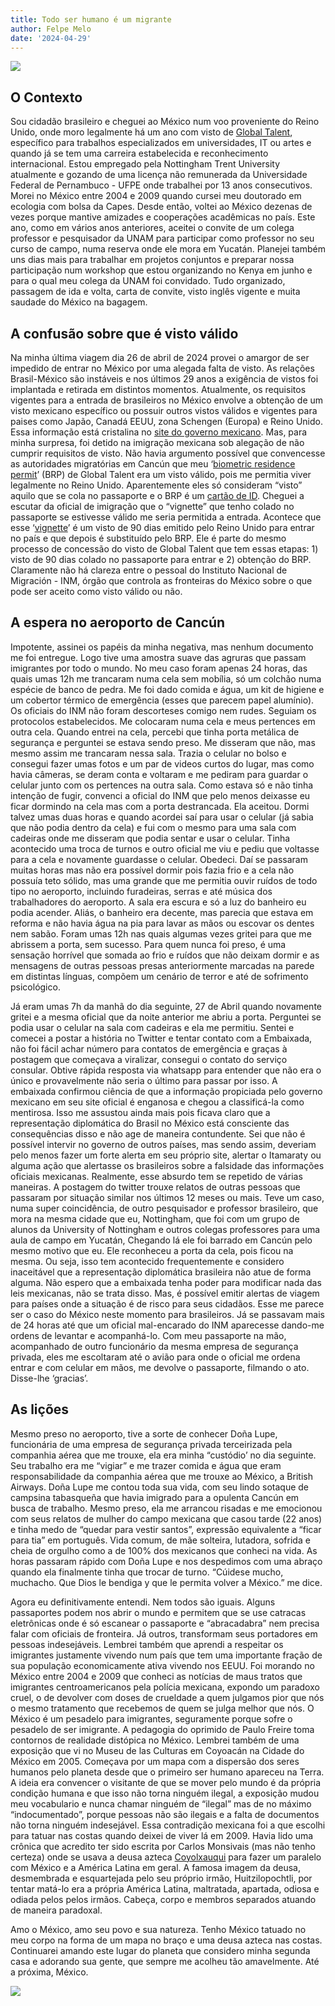 ```yaml
---
title: Todo ser humano é um migrante
author: Felpe Melo
date: '2024-04-29'
---
```


![](https://omnia.sas.upenn.edu/sites/default/files/immigration_banner2.jpg)

## O Contexto 

Sou cidadão brasileiro e cheguei ao México num voo proveniente do Reino Unido, onde moro legalmente há um ano com visto de [Global Talent](https://www.gov.uk/global-talent#:~:text=You%20can%20apply%20for%20a,digital%20technology), específico para trabalhos especializados em universidades, IT ou artes e quando já se tem uma carreira estabelecida e reconhecimento internacional. Estou empregado pela Nottingham Trent University atualmente e gozando de uma licença não remunerada da Universidade Federal de Pernambuco - UFPE onde trabalhei por 13 anos consecutivos. Morei no México entre 2004 e 2009 quando cursei meu doutorado em ecologia com bolsa da Capes. Desde então, voltei ao México dezenas de vezes porque mantive amizades e cooperações acadêmicas no país. Este ano, como em vários anos anteriores, aceitei o convite de um colega professor e pesquisador da UNAM para participar como professor no seu curso de campo, numa reserva onde ele mora em Yucatán. Planejei também uns dias mais para trabalhar em projetos conjuntos e preparar nossa participação num workshop que estou organizando no Kenya em junho e para o qual meu colega da UNAM foi convidado. Tudo organizado, passagem de ida e volta, carta de convite, visto inglês vigente e muita saudade do México na bagagem. 

## A confusão sobre que é visto válido

Na minha última viagem dia 26 de abril de 2024 provei o amargor de ser impedido de entrar no México por uma alegada falta de visto. As relações Brasil-México são instáveis e nos últimos 29 anos a exigência de vistos foi implantada e retirada em distintos momentos. Atualmente, os requisitos vigentes para a entrada de brasileiros no México envolve a obtenção de um visto mexicano específico ou possuir outros vistos válidos e vigentes para paises como Japão, Canadá EEUU, zona Schengen (Europa) e Reino Unido. Essa informação está cristalina no [site do governo mexicano](https://embamex.sre.gob.mx/brasil/index.php/embajada/6-servicos-consulares/servicos-consulares/189-solicitud-de-visa#:~:text=A%20partir%20de%2022%20de,voo%20com%20destino%20ao%20M%C3%A9xico.). Mas, para minha surpresa, foi detido na imigração mexicana sob alegação de não cumprir requisitos de visto. Não havia argumento possível que convencesse as autoridades migratórias em Cancún que meu ‘[biometric residence permit](https://embamex.sre.gob.mx/brasil/index.php/embajada/6-servicos-consulares/servicos-consulares/189-solicitud-de-visa#:~:text=A%20partir%20de%2022%20de,voo%20com%20destino%20ao%20M%C3%A9xico.)’ (BRP) de Global Talent era um visto válido, pois me permitia viver legalmente no Reino Unido. Aparentemente eles só consideram “visto” aquilo que se cola no passaporte e o BRP é um [cartão de ID](https://www.gov.uk/biometric-residence-permits). Cheguei a escutar da oficial de imigração que o “vignette” que tenho colado no passaporte se estivesse válido me seria permitida a entrada. Acontece que esse ‘[vignette](https://www.gov.uk/biometric-residence-permits)’ é um visto de 90 dias emitido pelo Reino Unido para entrar no país e que depois é substituído pelo BRP. Ele é parte do mesmo processo de concessão do visto de Global Talent que tem essas etapas: 1) visto de 90 dias colado no passaporte para entrar e 2) obtenção do BRP. Claramente não há clareza entre o pessoal do Instituto Nacional de Migración - INM, órgão que controla as fronteiras do México sobre o que pode ser aceito como visto válido ou não.

## A espera no aeroporto de Cancún

Impotente, assinei os papéis da minha negativa, mas nenhum documento me foi entregue. Logo tive uma amostra suave das agruras que passam imigrantes por todo o mundo. No meu caso foram apenas 24 horas, das quais umas 12h me trancaram numa cela sem mobília, só um colchão numa espécie de banco de pedra. Me foi dado comida e água, um kit de higiene e um cobertor térmico de emergência (esses que parecem papel alumínio). Os oficiais do INM não foram descorteses comigo nem rudes. Seguiam os protocolos estabelecidos. Me colocaram numa cela e meus pertences em outra cela. Quando entrei na cela, percebi que tinha porta metálica de segurança e perguntei se estava sendo preso. Me disseram que não, mas mesmo assim me trancaram nessa sala. Trazia o celular no bolso e consegui fazer umas fotos e um par de videos curtos do lugar, mas como havia câmeras, se deram conta e voltaram e me pediram para guardar o celular junto com os pertences na outra sala. Como estava só e não tinha intenção de fugir, convenci a oficial do INM que pelo menos deixasse eu ficar dormindo na cela mas com a porta destrancada. Ela aceitou. Dormi talvez umas duas horas e quando acordei saí para usar o celular (já sabia que não podia dentro da cela) e fui com o mesmo para uma sala com cadeiras onde me disseram que podia sentar e usar o celular. Tinha acontecido uma troca de turnos e outro oficial me viu e pediu que voltasse para a cela e novamente guardasse o celular. Obedeci. Daí se passaram muitas horas mas não era possível dormir pois fazia frio e a cela não possuía teto sólido, mas uma grande que me permitia ouvir ruídos de todo tipo no aeroporto, incluindo furadeiras, serras e até música dos trabalhadores do aeroporto. A sala era escura e só a luz do banheiro eu podia acender. Aliás, o banheiro era decente, mas parecia que estava em reforma e não havia água na pia para lavar as mãos ou escovar os dentes nem sabão. Foram umas 12h nas quais algumas vezes gritei para que me abrissem a porta, sem sucesso. Para quem nunca foi preso, é uma sensação horrível que somada ao frio e ruídos que não deixam dormir e as mensagens de outras pessoas presas anteriormente marcadas na parede em distintas línguas, compõem um cenário de terror e até de sofrimento psicológico.

Já eram umas 7h da manhã do dia seguinte, 27 de Abril quando novamente gritei e a mesma oficial que da noite anterior me abriu a porta. Perguntei se podia usar o celular na sala com cadeiras e ela me permitiu. Sentei e comecei a postar a história no Twitter e tentar contato com a Embaixada, não foi fácil achar número para contatos de emergência e graças à postagem que começava a viralizar, consegui o contato do serviço consular. Obtive rápida resposta via whatsapp para entender que não era o único e provavelmente não seria o último para passar por isso. A embaixada confirmou ciência de que a informação propiciada pelo governo mexicano em seu site oficial é enganosa e chegou a classificá-la como mentirosa. Isso me assustou ainda mais pois ficava claro que a representação diplomática do Brasil no México está consciente das consequências disso e não age de maneira contundente. Sei que não é possível intervir no governo de outros países, mas sendo assim, deveriam pelo menos fazer um forte alerta em seu próprio site, alertar o Itamaraty ou alguma ação que alertasse os brasileiros sobre a falsidade das informações oficiais mexicanas. Realmente, esse absurdo tem se repetido de várias maneiras. A postagem do twitter trouxe relatos de outras pessoas que passaram por situação similar nos últimos 12 meses ou mais. Teve um caso, numa super coincidência, de outro pesquisador e professor brasileiro, que mora na mesma cidade que eu, Nottingham, que foi com um grupo de alunos da University of Nottingham e outros colegas professores para uma aula de campo em Yucatán, Chegando lá ele foi barrado em Cancún pelo mesmo motivo que eu. Ele reconheceu a porta da cela, pois ficou na mesma. Ou seja, isso tem acontecido frequentemente e considero inaceitável que a representação diplomática brasileira não atue de forma alguma. Não espero que a embaixada tenha poder para modificar nada das leis mexicanas, não se trata disso. Mas, é possível emitir alertas de viagem para países onde a situação é de risco para seus cidadãos. Esse me parece ser o caso do México neste momento para brasileiros. Já se passavam mais de 24 horas até que um oficial mal-encarado do INM aparecesse dando-me ordens de levantar e acompanhá-lo. Com meu passaporte na mão, acompanhado de outro funcionário da mesma empresa de segurança privada, eles me escoltaram até o avião para onde o oficial me ordena entrar e com celular em mãos, me devolve o passaporte, filmando o ato. Disse-lhe ‘gracias’.

## As lições

Mesmo preso no aeroporto, tive a sorte de conhecer Doña Lupe, funcionária de uma empresa de segurança privada terceirizada pela companhia aérea que me trouxe, ela era minha “custódio’ no dia seguinte. Seu trabalho era me “vigiar” e me trazer comida e água que eram responsabilidade da companhia aérea que me trouxe ao México, a British Airways. Doña Lupe me contou toda sua vida, com seu lindo sotaque de campsina tabasqueña que havia imigrado para a opulenta Cancún em busca de trabalho. Mesmo preso, ela me arrancou risadas e me emocionou com seus relatos de mulher do campo mexicana que casou tarde (22 anos) e tinha medo de “quedar para vestir santos”, expressão equivalente a “ficar para tia” em português. Vida comum, de mãe solteira, lutadora, sofrida e cheia de orgulho como a de 100% dos mexicanos que conheci na vida. As horas passaram rápido com Doña Lupe e nos despedimos com uma abraço quando ela finalmente tinha que trocar de turno. “Cúidese mucho, muchacho. Que Dios le bendiga y que le permita volver a México.” me dice. 

Agora eu definitivamente entendi. Nem todos são iguais. Alguns passaportes podem nos abrir o mundo e permitem que se use catracas eletrônicas onde é só escanear o passaporte e “abracadabra” nem precisa falar com oficiais de fronteira. Já outros, transformam seus portadores em pessoas indesejáveis. Lembrei também que aprendi a respeitar os imigrantes justamente vivendo num país que tem uma importante fração de sua população economicamente ativa vivendo nos EEUU. Foi morando no México entre 2004 e 2009 que conheci as notícias de maus tratos que imigrantes centroamericanos pela polícia mexicana, expondo um paradoxo cruel, o de devolver com doses de crueldade a quem julgamos pior que nós o mesmo tratamento que recebemos de quem se julga melhor que nós. O México é um pesadelo para imigrantes, seguramente porque sofre o pesadelo de ser imigrante. A pedagogia do oprimido de Paulo Freire toma contornos de realidade distópica no México. Lembrei também de uma exposição que vi no Museu de las Culturas em Coyoacán na Cidade do México em 2005. Começava por um mapa com a dispersão dos seres humanos pelo planeta desde que o primeiro ser humano apareceu na Terra. A ideia era convencer o visitante de que se mover pelo mundo é da própria condição humana e que isso não torna ninguém ilegal, a exposição mudou meu vocabulario e nunca chamar ninguém de “ilegal” mas de no máximo “indocumentado”, porque pessoas não são ilegais e a falta de documentos não torna ninguém indesejável. Essa contradição mexicana foi a que escolhi para tatuar nas costas quando deixei de viver lá em 2009. Havia lido uma crônica que acredito ter sido escrita por Carlos Monsivais (mas não tenho certeza) onde se usava a deusa azteca [Coyolxauqui](https://www.worldhistory.org/trans/pt/1-14393/coyolxauhqui/) para fazer um paralelo com México e a América Latina em geral. A famosa imagem da deusa, desmembrada e esquartejada pelo seu próprio irmão, Huitzilopochtli, por tentar matá-lo era a própria América Latina, maltratada, apartada, odiosa e odiada pelos pelos irmãos. Cabeça, corpo e membros separados atuando de maneira paradoxal. 

Amo o México, amo seu povo e sua natureza. Tenho México tatuado no meu corpo na forma de um mapa no braço e uma deusa azteca nas costas. Continuarei amando este lugar do planeta que considero minha segunda casa e adorando sua gente, que sempre me acolheu tão amavelmente. Até a próxima, México.

![](images/porta.jpeg)